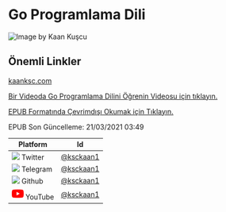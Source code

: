 # Go Programlama Dili

![Image by Kaan Kuşcu](.gitbook/assets/golangtrsitelogo.png)

## Önemli Linkler

[kaanksc.com](https://kaanksc.com)

[Bir Videoda Go Programlama Dilini Öğrenin Videosu için tıklayın.](https://www.youtube.com/watch?v=vjHAvx47d98\&lc)

[EPUB Formatında Çevrimdışı Okumak için Tıklayın.](https://github.com/ksckaan1/go-programlama-dili/raw/master/go-programlama-dili.epub)

EPUB Son Güncelleme: 21/03/2021 03:49

| Platform                                     | Id                                                                    |
| -------------------------------------------- | --------------------------------------------------------------------- |
| ![](.gitbook/assets/twitter.png) Twitter     | [@ksckaan1](https://twitter.com/ksckaan1)                             |
| ![](.gitbook/assets/telegram.png) Telegram   | [@ksckaan1](https://t.me/ksckaan1)                                    |
| ![](.gitbook/assets/github-image.png) Github | [@ksckaan1](https://github.com/ksckaan1)                              |
| ![](.gitbook/assets/youtube.png) YouTube     | [@ksckaan1](https://www.youtube.com/channel/UCBE4yfHkUVDZwQ01tBUoPSg) |
